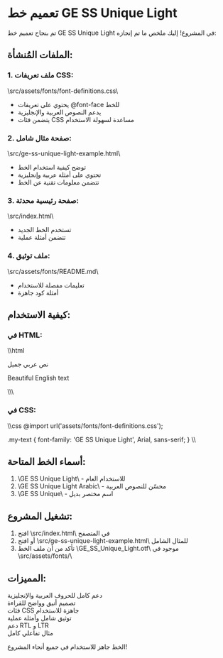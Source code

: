 # تعميم خط GE SS Unique Light

تم بنجاح تعميم خط GE SS Unique Light في المشروع! إليك ملخص ما تم إنجازه:

## الملفات المُنشأة:

### 1. ملف تعريفات CSS:

\src/assets/fonts/font-definitions.css\

- يحتوي على تعريفات @font-face للخط
- يدعم النصوص العربية والإنجليزية
- يتضمن فئات CSS مساعدة لسهولة الاستخدام

### 2. صفحة مثال شامل:

\src/ge-ss-unique-light-example.html\

- توضح كيفية استخدام الخط
- تحتوي على أمثلة عربية وإنجليزية
- تتضمن معلومات تقنية عن الخط

### 3. صفحة رئيسية محدثة:

\src/index.html\

- تستخدم الخط الجديد
- تتضمن أمثلة عملية

### 4. ملف توثيق:

\src/assets/fonts/README.md\

- تعليمات مفصلة للاستخدام
- أمثلة كود جاهزة

## كيفية الاستخدام:

### في HTML:

\\\html

<link rel='stylesheet' href='assets/fonts/font-definitions.css'>
<p class='arabic-text'>نص عربي جميل</p>
<p class='english-text'>Beautiful English text</p>
\\\

### في CSS:

\\\css
@import url('assets/fonts/font-definitions.css');

.my-text {
font-family: 'GE SS Unique Light', Arial, sans-serif;
}
\\\

## أسماء الخط المتاحة:

1. \GE SS Unique Light\ - للاستخدام العام
2. \GE SS Unique Light Arabic\ - محسّن للنصوص العربية
3. \GE SS Unique\ - اسم مختصر بديل

## تشغيل المشروع:

1. افتح \src/index.html\ في المتصفح
2. أو افتح \src/ge-ss-unique-light-example.html\ للمثال الشامل
3. تأكد من أن ملف الخط \GE_SS_Unique_Light.otf\ موجود في \src/assets/fonts/\

## المميزات:

دعم كامل للحروف العربية والإنجليزية  
 تصميم أنيق وواضح للقراءة  
 فئات CSS جاهزة للاستخدام  
 توثيق شامل وأمثلة عملية  
 دعم RTL و LTR  
 مثال تفاعلي كامل

الخط جاهز للاستخدام في جميع أنحاء المشروع!
